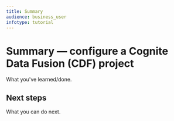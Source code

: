 ```yaml
---
title: Summary
audience: business_user
infotype: tutorial
---
```


# Summary &mdash; configure a Cognite Data Fusion (CDF) project

What you've learned/done.

## Next steps

What you can do next.
